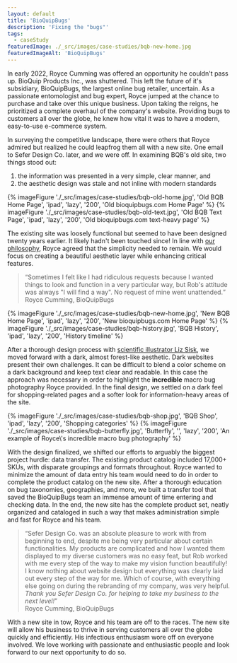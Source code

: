 ```yaml
---
layout: default
title: 'BioQuipBugs'
description: 'Fixing the "bugs"'
tags:
  - caseStudy
featuredImage: ./_src/images/case-studies/bqb-new-home.jpg
featuredImageAlt: 'BioQuipBugs'
---
```


In early 2022, Royce Cumming was offered an opportunity he couldn't pass up. BioQuip Products Inc., was shuttered. This left the future of it's subsidiary, BioQuipBugs, the largest online bug retailer, uncertain. As a passionate entomologist and bug expert, Royce jumped at the chance to purchase and take over this unique business. Upon taking the reigns, he prioritized a complete overhaul of the company's website. Providing bugs to customers all over the globe, he knew how vital it was to have a modern, easy-to-use e-commerce system.

In surveying the competitive landscape, there were others that Royce admired but realized he could leapfrog them all with a new site. One email to Sefer Design Co. later, and we were off. In examining BQB's old site, two things stood out:

1. the information was presented in a very simple, clear manner, and
2. the aesthetic design was stale and not inline with modern standards

<div class="grid-figures">
	{% imageFigure './_src/images/case-studies/bqb-old-home.jpg', 'Old BQB Home Page', 'ipad', 'lazy', '200', 'Old bioquipbugs.com Home Page' %}
	{% imageFigure './_src/images/case-studies/bqb-old-text.jpg', 'Old BQB Text Page', 'ipad', 'lazy', '200', 'Old bioquipbugs.com text-heavy page' %}
</div>

The existing site was loosely functional but seemed to have been designed twenty years earlier. It likely hadn't been touched since! In line with [our philosophy](/philosophy/), Royce agreed that the simplicity needed to remain. We would focus on creating a beautiful aesthetic layer while enhancing critical features.

<blockquote>
	<q>Sometimes I felt like I had ridiculous requests because I wanted things to look and function in a very particular way, but Rob's attitude was always "I will find a way". No request of mine went unattended.</q>
	<div class="attribution">Royce Cumming, <span>BioQuipBugs</span></div>
</blockquote>

<div class="grid-figures">
	{% imageFigure './_src/images/case-studies/bqb-new-home.jpg', 'New BQB Home Page', 'ipad', 'lazy', '200', 'New bioquipbugs.com Home Page' %}
	{% imageFigure './_src/images/case-studies/bqb-history.jpg', 'BQB History', 'ipad', 'lazy', '200', 'History timeline' %}
</div>

After a thorough design process with [scientific illustrator Liz Sisk](https://www.lizsiskillustration.com/), we moved forward with a dark, almost forest-like aesthetic. Dark websites present their own challenges. It can be difficult to blend a color scheme on a dark background and keep text clear and readable. In this case the approach was necessary in order to highlight the **incredible** macro bug photography Royce provided. In the final design, we settled on a dark feel for shopping-related pages and a softer look for information-heavy areas of the site.

<div class="grid-figures">
	{% imageFigure './_src/images/case-studies/bqb-shop.jpg', 'BQB Shop', 'ipad', 'lazy', '200', 'Shopping categories' %}
	{% imageFigure './_src/images/case-studies/bqb-butterfly.jpg', 'Butterfly', '', 'lazy', '200', 'An example of Royce\'s incredible macro bug photography' %}
</div>

With the design finalized, we shifted our efforts to arguably the biggest project hurdle: data transfer. The existing product catalog included 17,000+ SKUs, with disparate groupings and formats throughout. Royce wanted to minimize the amount of data entry his team would need to do in order to complete the product catalog on the new site. After a thorough education on bug taxonomies, geographies, and more, we built a transfer tool that saved the BioQuipBugs team an immense amount of time entering and checking data. In the end, the new site has the complete product set, neatly organized and cataloged in such a way that makes administration simple and fast for Royce and his team.

<blockquote>
	<q>Sefer Design Co. was an absolute pleasure to work with from beginning to end, despite me being very particular about certain functionalities. My products are complicated and how I wanted them displayed to my diverse customers was no easy feat, but Rob worked with me every step of the way to make my vision function beautifully! I know nothing about website design but everything was clearly laid out every step of the way for me. Which of course, with everything else going on during the rebranding of my company, was very helpful. <em>Thank you Sefer Design Co. for helping to take my business to the next level!</em></q>
	<div class="attribution">Royce Cumming, <span>BioQuipBugs</span></div>
</blockquote>

With a new site in tow, Royce and his team are off to the races. The new site will allow his business to thrive in serving customers all over the globe quickly and efficiently. His infectious enthusiasm wore off on everyone involved. We love working with passionate and enthusiastic people and look forward to our next opportunity to do so.
